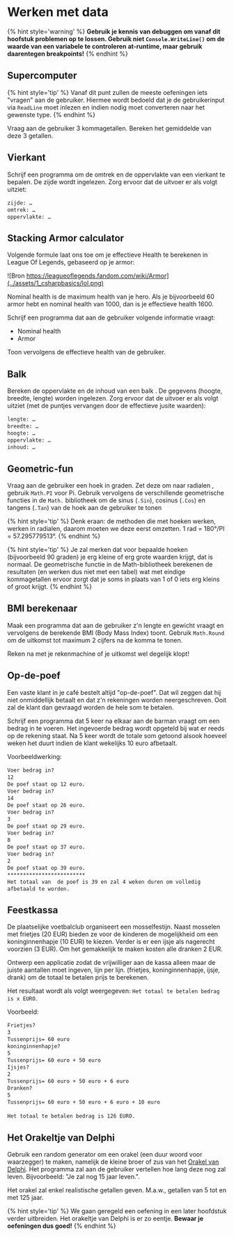 # Werken met data

{% hint style='warning' %}
**Gebruik je kennis van debuggen om vanaf dit hoofstuk problemen op te lossen. Gebruik niet ``Console.WriteLine()`` om de waarde van een variabele te controleren at-runtime, maar gebruik daarentegen breakpoints!**
{% endhint %}

## Supercomputer

{% hint style='tip' %}
Vanaf dit punt zullen  de meeste oefeningen iets "vragen" aan de gebruiker. Hiermee wordt bedoeld dat je de gebruikerinput via ``ReadLine`` moet inlezen en indien nodig moet converteren naar het gewenste type.
{% endhint %}

Vraag aan de gebruiker 3 kommagetallen. Bereken het gemiddelde van deze 3 getallen.

## Vierkant
Schrijf een programma om de omtrek en de oppervlakte van een vierkant te bepalen. De zijde wordt ingelezen. Zorg ervoor dat de uitvoer er als volgt uitziet:

```text
zijde: … 
omtrek: … 
oppervlakte: …
```

## Stacking Armor calculator

Volgende formule laat ons toe om je effectieve Health te berekenen in League Of Legends, gebaseerd op je armor:

![Bron https://leagueoflegends.fandom.com/wiki/Armor](../assets/1_csharpbasics/lol.png)

Nominal health is de maximum health van je hero. Als je bijvoorbeeld 60 armor hebt en nominal health van 1000, dan is je effectieve health 1600.

Schrijf een programma dat aan de gebruiker volgende informatie vraagt:

* Nominal health
* Armor

Toon vervolgens de effectieve health van de gebruiker.

## Balk

Bereken de oppervlakte en de inhoud van een balk . De gegevens (hoogte, breedte, lengte) worden ingelezen. Zorg ervoor dat de uitvoer er als volgt uitziet (met de puntjes vervangen door de effectieve jusite waarden):

```text
lengte: … 
breedte: … 
hoogte: … 
oppervlakte: … 
inhoud: … 
```

## Geometric-fun

Vraag aan de gebruiker een hoek in graden. Zet deze om naar radialen , gebruik ``Math.PI`` voor Pi. Gebruik vervolgens de verschillende geometrische functies in de ``Math.`` bibliotheek om de sinus (``.Sin``), cosinus (``.Cos``) en tangens (``.Tan``) van de hoek aan de gebruiker te tonen 

{% hint style='tip' %}
Denk eraan: de methoden die met hoeken werken, werken in radialen, daarom moeten we deze eerst omzetten.
1 rad = 180°/PI = 57.295779513°.
{% endhint %}

{% hint style='tip' %}
Je zal merken dat voor bepaalde hoeken (bijvoorbeeld 90 graden) je erg kleine of erg grote waarden krijgt, dat is normaal. De geometrische functie in de Math-bibliotheek berekenen de resultaten (en werken dus niet met een tabel) wat met eindige kommagetallen ervoor zorgt dat je soms in plaats van 1 of 0 iets erg kleins of groot krijgt.
{% endhint %}

## BMI berekenaar
Maak een programma dat aan de gebruiker z'n lengte en gewicht vraagt en vervolgens de berekende BMI (Body Mass Index) toont.
Gebruik ``Math.Round`` om de uitkomst tot maximum 2 cijfers na de komma te tonen.

Reken na met je rekenmachine of je uitkomst wel degelijk klopt!

## Op-de-poef
Een vaste klant in je café bestelt altijd "op-de-poef". Dat wil zeggen dat hij niet onmiddellijk betaalt en dat z'n rekeningen worden neergeschreven. Ooit zal de klant dan gevraagd worden de hele som te betalen.

Schrijf een programma dat 5 keer na elkaar aan de barman vraagt om een bedrag in te voeren. Het ingevoerde bedrag wordt opgeteld bij wat er reeds op de rekening staat. Na 5 keer wordt de totale som getoond alsook hoeveel weken het duurt indien de klant wekelijks 10 euro afbetaalt.

Voorbeeldwerking:


```text
Voer bedrag in?
12
De poef staat op 12 euro.
Voer bedrag in?
14
De poef staat op 26 euro.
Voer bedrag in?
3
De poef staat op 29 euro.
Voer bedrag in?
8
De poef staat op 37 euro.
Voer bedrag in?
2
De poef staat op 39 euro.
*************************
Het totaal van  de poef is 39 en zal 4 weken duren om volledig afbetaald te worden.
```


## Feestkassa
De plaatselijke voetbalclub organiseert een mosselfestijn. Naast mosselen met frietjes (20 EUR) bieden ze voor de kinderen de mogelijkheid om een koninginnenhapje (10 EUR) te kiezen. Verder is er een ijsje als nagerecht voorzien (3 EUR). Om het gemakkelijk te maken kosten alle dranken 2 EUR.


Ontwerp een applicatie zodat de vrijwilliger aan de kassa alleen maar de juiste aantallen moet ingeven, lijn per lijn. (frietjes, koninginnenhapje, ijsje, drank) om de totaal te betalen prijs te berekenen. 

Het resultaat wordt als volgt weergegeven: ``Het totaal te betalen bedrag is x EURO``.

Voorbeeld:
```
Frietjes?
3   
Tussenprijs= 60 euro
koninginnenhapje?
5
Tussenprijs= 60 euro + 50 euro
Ijsjes?
2
Tussenprijs= 60 euro + 50 euro + 6 euro
Dranken?
5
Tussenprijs= 60 euro + 50 euro + 6 euro + 10 euro

Het totaal te betalen bedrag is 126 EURO.
```

## Het Orakeltje van Delphi
Gebruik een random generator om een orakel (een duur woord voor waarzegger) te maken, namelijk de kleine broer of zus van het [Orakel van Delphi](https://nl.wikipedia.org/wiki/Orakel_van_Delphi). Het programma zal aan de gebruiker vertellen hoe lang deze nog zal leven. Bijvoorbeeld: "Je zal nog 15 jaar leven.".
 
Het orakel zal enkel realistische getallen geven. M.a.w., getallen van 5 tot en met 125 jaar.


{% hint style='tip' %}
We gaan geregeld een oefening in een later hoofdstuk verder uitbreiden. Het orakeltje van Delphi is er zo eentje. **Bewaar je oefeningen dus goed!**
{% endhint %}
